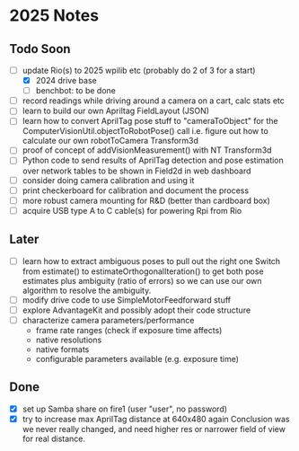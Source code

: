 # 2025 Notes

## Todo Soon

- [ ] update Rio(s) to 2025 wpilib etc (probably do 2 of 3 for a start)
    - [x] 2024 drive base
    - [ ] benchbot: to be done
- [ ] record readings while driving around a camera on a cart, calc stats etc
- [ ] learn to build our own Apriltag FieldLayout (JSON)
- [ ] learn how to convert AprilTag pose stuff to "cameraToObject" for
      the ComputerVisionUtil.objectToRobotPose() call
      i.e. figure out how to calculate our own robotToCamera Transform3d
- [ ] proof of concept of addVisionMeasurement() with NT Transform3d
- [ ] Python code to send results of AprilTag detection and pose estimation
      over network tables to be shown in Field2d in web dashboard
- [ ] consider doing camera calibration and using it
- [ ] print checkerboard for calibration and document the process
- [ ] more robust camera mounting for R&D (better than cardboard box)
- [ ] acquire USB type A to C cable(s) for powering Rpi from Rio

## Later
- [ ] learn how to extract ambiguous poses to pull out the right one
      Switch from estimate() to estimateOrthogonalIteration()
      to get both pose estimates plus ambiguity (ratio of errors)
      so we can use our own algorithm to resolve the ambiguity.
- [ ] modify drive code to use SimpleMotorFeedforward stuff
- [ ] explore AdvantageKit and possibly adopt their code structure
- [ ] characterize camera parameters/performance
     - frame rate ranges (check if exposure time affects)
     - native resolutions
     - native formats
     - configurable parameters available (e.g. exposure time)


## Done
- [x] set up Samba share on fire1 (user "user", no password)
- [x] try to increase max AprilTag distance at 640x480 again
      Conclusion was we never really changed, and need higher res
      or narrower field of view for real distance.
